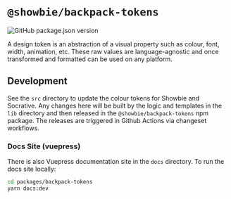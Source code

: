 # `@showbie/backpack-tokens`

![GitHub package.json version](https://img.shields.io/github/package-json/v/showbie/backpack-tokens)

A design token is an abstraction of a visual property such as colour, font, width, animation, etc. These raw values are language-agnostic and once transformed and formatted can be used on any platform.

## Development

See the `src` directory to update the colour tokens for Showbie and Socrative.
Any changes here will be built by the logic and templates in the `lib` directory and then released
in the `@showbie/backpack-tokens` npm package. The releases are triggered in Github Actions
via changeset workflows.

### Docs Site (vuepress)

There is also Vuepress documentation site in the `docs` directory. To run the docs site locally:

```sh
cd packages/backpack-tokens
yarn docs:dev
```
